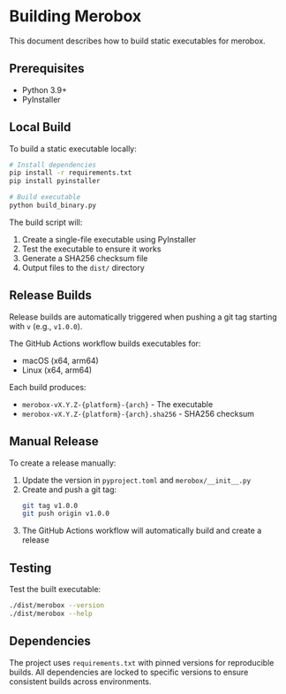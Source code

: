 # Building Merobox

This document describes how to build static executables for merobox.

## Prerequisites

- Python 3.9+
- PyInstaller

## Local Build

To build a static executable locally:

```bash
# Install dependencies
pip install -r requirements.txt
pip install pyinstaller

# Build executable
python build_binary.py
```

The build script will:
1. Create a single-file executable using PyInstaller
2. Test the executable to ensure it works
3. Generate a SHA256 checksum file
4. Output files to the `dist/` directory

## Release Builds

Release builds are automatically triggered when pushing a git tag starting with `v` (e.g., `v1.0.0`).

The GitHub Actions workflow builds executables for:
- macOS (x64, arm64)
- Linux (x64, arm64)

Each build produces:
- `merobox-vX.Y.Z-{platform}-{arch}` - The executable
- `merobox-vX.Y.Z-{platform}-{arch}.sha256` - SHA256 checksum

## Manual Release

To create a release manually:

1. Update the version in `pyproject.toml` and `merobox/__init__.py`
2. Create and push a git tag:
   ```bash
   git tag v1.0.0
   git push origin v1.0.0
   ```
3. The GitHub Actions workflow will automatically build and create a release

## Testing

Test the built executable:

```bash
./dist/merobox --version
./dist/merobox --help
```

## Dependencies

The project uses `requirements.txt` with pinned versions for reproducible builds. All dependencies are locked to specific versions to ensure consistent builds across environments.
